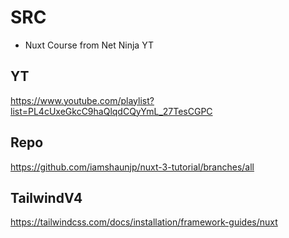 # SRC
- Nuxt Course from Net Ninja YT

## YT
https://www.youtube.com/playlist?list=PL4cUxeGkcC9haQlqdCQyYmL_27TesCGPC

## Repo
https://github.com/iamshaunjp/nuxt-3-tutorial/branches/all


## TailwindV4
https://tailwindcss.com/docs/installation/framework-guides/nuxt